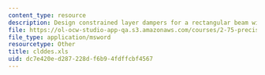 ```yaml
---
content_type: resource
description: Design constrained layer dampers for a rectangular beam with plate CLDs
file: https://ol-ocw-studio-app-qa.s3.amazonaws.com/courses/2-75-precision-machine-design-fall-2001/dc7e420ed287228df6b94fdffcbf4567_clddes.xls
file_type: application/msword
resourcetype: Other
title: clddes.xls
uid: dc7e420e-d287-228d-f6b9-4fdffcbf4567
---
```

